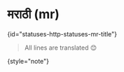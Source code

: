 # मराठी (mr)
{id="statuses-http-statuses-mr-title"}



> All lines are translated 😊
>
{style="note"}

